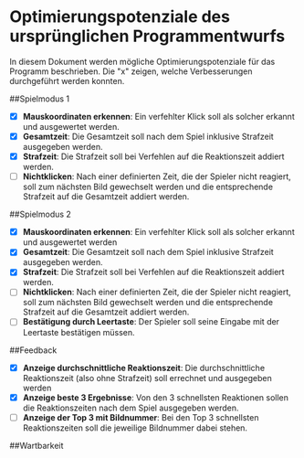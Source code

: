 # Optimierungspotenziale des ursprünglichen Programmentwurfs

In diesem Dokument werden mögliche Optimierungspotenziale für das Programm beschrieben. Die "x" zeigen, welche Verbesserungen durchgeführt werden konnten.

##Spielmodus 1
- [x] **Mauskoordinaten erkennen**: Ein verfehlter Klick soll als solcher erkannt und ausgewertet werden.
- [x] **Gesamtzeit**: Die Gesamtzeit soll nach dem Spiel inklusive Strafzeit ausgegeben werden.
- [x] **Strafzeit**: Die Strafzeit soll bei Verfehlen auf die Reaktionszeit addiert werden.
- [ ] **Nichtklicken**: Nach einer definierten Zeit, die der Spieler nicht reagiert, soll zum nächsten Bild gewechselt werden und die entsprechende Strafzeit auf die Gesamtzeit addiert werden.

##Spielmodus 2
- [x] **Mauskoordinaten erkennen**: Ein verfehlter Klick soll als solcher erkannt und ausgewertet werden
- [x] **Gesamtzeit**: Die Gesamtzeit soll nach dem Spiel inklusive Strafzeit ausgegeben werden.
- [x] **Strafzeit**: Die Strafzeit soll bei Verfehlen auf die Reaktionszeit addiert werden.
- [ ] **Nichtklicken**: Nach einer definierten Zeit, die der Spieler nicht reagiert, soll zum nächsten Bild gewechselt werden und die entsprechende Strafzeit auf die Gesamtzeit addiert werden.
- [ ] **Bestätigung durch Leertaste**: Der Spieler soll seine Eingabe mit der Leertaste bestätigen müssen.

##Feedback
- [x] **Anzeige durchschnittliche Reaktionszeit**: Die durchschnittliche Reaktionszeit (also ohne Strafzeit) soll errechnet und ausgegeben werden
- [x] **Anzeige beste 3 Ergebnisse**: Von den 3 schnellsten Reaktionen sollen die Reaktionszeiten nach dem Spiel ausgegeben werden.
- [ ] **Anzeige der Top 3 mit Bildnummer**: Bei den Top 3 schnellsten Reaktionszeiten soll die jeweilige Bildnummer dabei stehen.

##Wartbarkeit